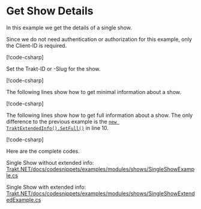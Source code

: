 # Get Show Details

In this example we get the details of a single show.

Since we do not need authentication or authorization for this example, only the Client-ID is required.

[!code-csharp[](../../../codesnippets/examples/modules/shows/SingleShowExample.cs#L15-L18)]

Set the Trakt-ID or -Slug for the show.

[!code-csharp[](../../../codesnippets/examples/modules/shows/SingleShowExample.cs#L20-L23)]

The following lines show how to get minimal information about a show.

[!code-csharp[](../../../codesnippets/examples/modules/shows/SingleShowExample.cs#L27-L44)]

The following lines show how to get full information about a show. The only difference to the previous example is the [`new TraktExtendedInfo().SetFull()`](xref:TraktNet.Parameters.TraktExtendedInfo.SetFull) in line 10.

[!code-csharp[](../../../codesnippets/examples/modules/shows/SingleShowExtendedExample.cs#L28-L45)]

Here are the complete codes.

Single Show without extended info:
[Trakt.NET/docs/codesnippets/examples/modules/shows/SingleShowExample.cs](https://github.com/henrikfroehling/Trakt.NET/tree/release-1.4.0/docs/codesnippets/examples/modules/shows/SingleShowExample.cs)

Single Show with extended info:
[Trakt.NET/docs/codesnippets/examples/modules/shows/SingleShowExtendedExample.cs](https://github.com/henrikfroehling/Trakt.NET/tree/release-1.4.0/docs/codesnippets/examples/modules/shows/SingleShowExtendedExample.cs)
